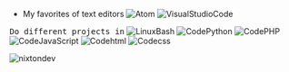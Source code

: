 - My favorites of text editors
![Atom](https://badgen.net/badge/Editor/Atom)
![VisualStudioCode](https://badgen.net/badge/Editor/VisualSCode)

<span style="font-family: monospace;">Do different projects in</span>
![LinuxBash](https://badgen.net/badge/Linux/Bash)
![CodePython](https://badgen.net/badge/Code/Python)
![CodePHP](https://badgen.net/badge/Code/PHP)
![CodeJavaScript](https://badgen.net/badge/Code/JavaScript)
![Codehtml](https://badgen.net/badge/Code/html)
![Codecss](https://badgen.net/badge/Code/css)

![nixtondev](https://github.com/nixtondev/nixtondev/assets/83667327/b9d7276d-ad89-4748-ad20-1efaad0b7297)

